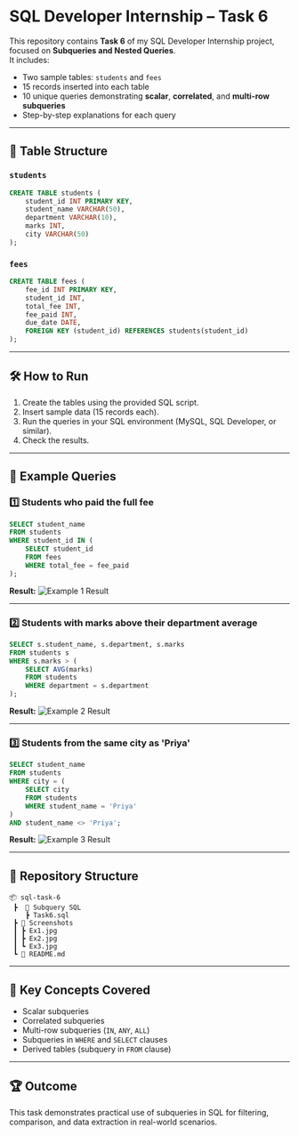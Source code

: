 
# SQL Developer Internship – Task 6

This repository contains **Task 6** of my SQL Developer Internship project, focused on **Subqueries and Nested Queries**.  
It includes:
- Two sample tables: `students` and `fees`
- 15 records inserted into each table
- 10 unique queries demonstrating **scalar**, **correlated**, and **multi-row subqueries**
- Step-by-step explanations for each query

---

## 📂 Table Structure

### `students`
```sql
CREATE TABLE students (
    student_id INT PRIMARY KEY,
    student_name VARCHAR(50),
    department VARCHAR(10),
    marks INT,
    city VARCHAR(50)
);

```

### `fees`

```sql
CREATE TABLE fees (
    fee_id INT PRIMARY KEY,
    student_id INT,
    total_fee INT,
    fee_paid INT,
    due_date DATE,
    FOREIGN KEY (student_id) REFERENCES students(student_id)
);
```

---

## 🛠 How to Run

1. Create the tables using the provided SQL script.
2. Insert sample data (15 records each).
3. Run the queries in your SQL environment (MySQL, SQL Developer, or similar).
4. Check the results.

---

## 📜 Example Queries

### 1️⃣ Students who paid the full fee

```sql
SELECT student_name
FROM students
WHERE student_id IN (
    SELECT student_id
    FROM fees
    WHERE total_fee = fee_paid
);
```

**Result:**
![Example 1 Result](https://github.com/user-attachments/assets/52f22c80-9242-4eae-bd6e-fbaf0e382270 )

---

### 2️⃣ Students with marks above their department average

```sql
SELECT s.student_name, s.department, s.marks
FROM students s
WHERE s.marks > (
    SELECT AVG(marks)
    FROM students
    WHERE department = s.department
);
```

**Result:**
![Example 2 Result](https://github.com/user-attachments/assets/9b44f0a7-b64a-42ee-b6cd-2111339c4121)

---

### 3️⃣ Students from the same city as 'Priya'

```sql
SELECT student_name
FROM students
WHERE city = (
    SELECT city
    FROM students
    WHERE student_name = 'Priya'
)
AND student_name <> 'Priya';
```

**Result:**
![Example 3 Result](https://github.com/user-attachments/assets/d2912835-dd77-4bef-b911-63214fe9f7e4)

---

## 📂 Repository Structure

```
📦 sql-task-6
 ┣  📂 Subquery SQL
    ┣ Task6.sql
 ┣ 📂 Screenshots
 ┃ ┣ Ex1.jpg
 ┃ ┣ Ex2.jpg
 ┃ ┗ Ex3.jpg
 ┗ 📜 README.md
```

---

## 📌 Key Concepts Covered

* Scalar subqueries
* Correlated subqueries
* Multi-row subqueries (`IN`, `ANY`, `ALL`)
* Subqueries in `WHERE` and `SELECT` clauses
* Derived tables (subquery in `FROM` clause)

---

## 🏆 Outcome

This task demonstrates practical use of subqueries in SQL for filtering, comparison, and data extraction in real-world scenarios.

```
```
